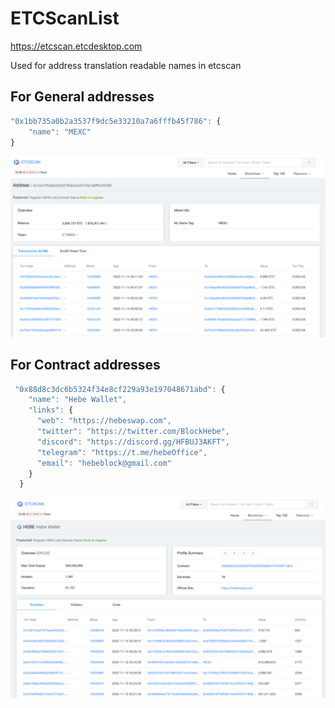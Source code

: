 # ETCScanList

https://etcscan.etcdesktop.com

Used for address translation readable names in etcscan

For General addresses
---------------------
```js
"0x1bb735a0b2a3537f9dc5e33210a7a6fffb45f786": {
    "name": "MEXC"
}
```

![image](./addresses.png)


For Contract addresses
---------------------
```js
 "0x88d8c3dc6b5324f34e8cf229a93e197048671abd": {
    "name": "Hebe Wallet",
    "links": {
      "web": "https://hebeswap.com",
      "twitter": "https://twitter.com/BlockHebe",
      "discord": "https://discord.gg/HFBUJ3AKFT",
      "telegram": "https://t.me/hebeOffice",
      "email": "hebeblock@gmail.com"
    }
  }
```
![image](./contract.png)
